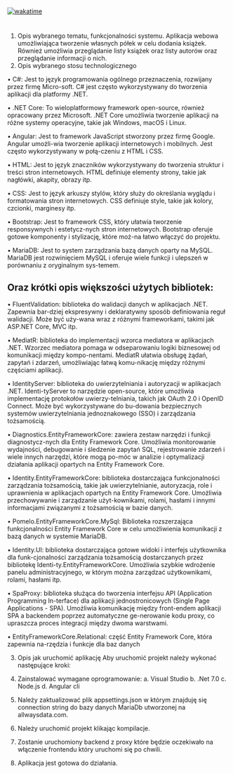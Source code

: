 #
[![wakatime](https://wakatime.com/badge/user/928d8e72-2751-489c-8fd4-04b452024ef1/project/e76e05ac-30a0-4c47-999c-29c9119c215f.svg)](https://wakatime.com/badge/user/928d8e72-2751-489c-8fd4-04b452024ef1/project/e76e05ac-30a0-4c47-999c-29c9119c215f)
#
1.	Opis wybranego tematu, funkcjonalności systemu.
Aplikacja webowa umożliwiająca tworzenie własnych półek w celu dodania książek. Również umożliwia przeglądanie listy książek oraz listy autorów oraz przeglądanie informacji o nich.       
2.	Opis wybranego stosu technologicznego

•	C#: Jest to język programowania ogólnego przeznaczenia, rozwijany przez firmę Micro-soft. C# jest często wykorzystywany do tworzenia aplikacji dla platformy .NET.

•	.NET Core: To wieloplatformowy framework open-source, również opracowany przez Microsoft. .NET Core umożliwia tworzenie aplikacji na różne systemy operacyjne, takie jak Windows, macOS i Linux.

•	Angular: Jest to framework JavaScript stworzony przez firmę Google. Angular umożli-wia tworzenie aplikacji internetowych i mobilnych. Jest często wykorzystywany w połą-czeniu z HTML i CSS.

•	HTML: Jest to język znaczników wykorzystywany do tworzenia struktur i treści stron internetowych. HTML definiuje elementy strony, takie jak nagłówki, akapity, obrazy itp.

•	CSS: Jest to język arkuszy stylów, który służy do określania wyglądu i formatowania stron internetowych. CSS definiuje style, takie jak kolory, czcionki, marginesy itp.

•	Bootstrap: Jest to framework CSS, który ułatwia tworzenie responsywnych i estetycz-nych stron internetowych. Bootstrap oferuje gotowe komponenty i stylizację, które moż-na łatwo włączyć do projektu.

•	MariaDB: Jest to system zarządzania bazą danych oparty na MySQL. MariaDB jest rozwinięciem MySQL i oferuje wiele funkcji i ulepszeń w porównaniu z oryginalnym sys-temem.

## Oraz krótki opis większości użytych bibliotek:

•	FluentValidation: biblioteka do walidacji danych w aplikacjach .NET. Zapewnia bar-dziej ekspresywny i deklaratywny sposób definiowania reguł walidacji. Może być uży-wana wraz z różnymi frameworkami, takimi jak ASP.NET Core, MVC itp.

•	MediatR: biblioteka do implementacji wzorca mediatora w aplikacjach .NET. Wzorzec mediatora pomaga w odseparowaniu logiki biznesowej od komunikacji między kompo-nentami. MediatR ułatwia obsługę żądań, zapytań i zdarzeń, umożliwiając łatwą komu-nikację między różnymi częściami aplikacji.

•	IdentityServer: biblioteka do uwierzytelniania i autoryzacji w aplikacjach .NET. Identi-tyServer to narzędzie open-source, które umożliwia implementację protokołów uwierzy-telniania, takich jak OAuth 2.0 i OpenID Connect. Może być wykorzystywane do bu-dowania bezpiecznych systemów uwierzytelniania jednoznakowego (SSO) i zarządzania tożsamością.

•	Diagnostics.EntityFrameworkCore: zawiera zestaw narzędzi i funkcji diagnostycz-nych dla Entity Framework Core. Umożliwia monitorowanie wydajności, debugowanie i śledzenie zapytań SQL, rejestrowanie zdarzeń i wiele innych narzędzi, które mogą po-móc w analizie i optymalizacji działania aplikacji opartych na Entity Framework Core.

•	Identity.EntityFrameworkCore: biblioteka dostarczająca funkcjonalności zarządzania tożsamością, takie jak uwierzytelnianie, autoryzacja, role i uprawnienia w aplikacjach opartych na Entity Framework Core. Umożliwia przechowywanie i zarządzanie użyt-kownikami, rolami, hasłami i innymi informacjami związanymi z tożsamością w bazie danych.

•	Pomelo.EntityFrameworkCore.MySql: Biblioteka rozszerzająca funkcjonalności Entity Framework Core w celu umożliwienia komunikacji z bazą danych w systemie MariaDB.

•	Identity.UI: biblioteka dostarczająca gotowe widoki i interfejs użytkownika dla funk-cjonalności zarządzania tożsamością dostarczanych przez bibliotekę Identi-ty.EntityFrameworkCore. Umożliwia szybkie wdrożenie panelu administracyjnego, w którym można zarządzać użytkownikami, rolami, hasłami itp.

•	SpaProxy: biblioteka służąca do tworzenia interfejsu API (Application Programming In-terface) dla aplikacji jednostronicowych (Single Page Applications - SPA). Umożliwia komunikację między front-endem aplikacji SPA a backendem poprzez automatyczne ge-nerowanie kodu proxy, co upraszcza proces integracji między dwoma warstwami.

•	EntityFrameworkCore.Relational: część Entity Framework Core, która zapewnia na-rzędzia i funkcje dla baz danych

3.	Opis jak uruchomić aplikację 
Aby uruchomić projekt należy wykonać następujące kroki:
1.	Zainstalować wymagane oprogramowanie:
a.	Visual Studio
b.	.Net 7.0
c.	Node.js
d.	Angular cli
2.	Należy zaktualizować plik appsettings.json w którym znajduję się connection string do bazy danych MariaDb utworzonej na allwaysdata.com.
3.	Należy uruchomić projekt klikając kompilacje.
 
4.	Zostanie uruchomiony backend z proxy które będzie oczekiwało na włączenie frontendu który uruchomi się po chwili.
5.	Aplikacja jest gotowa do działania.
 



